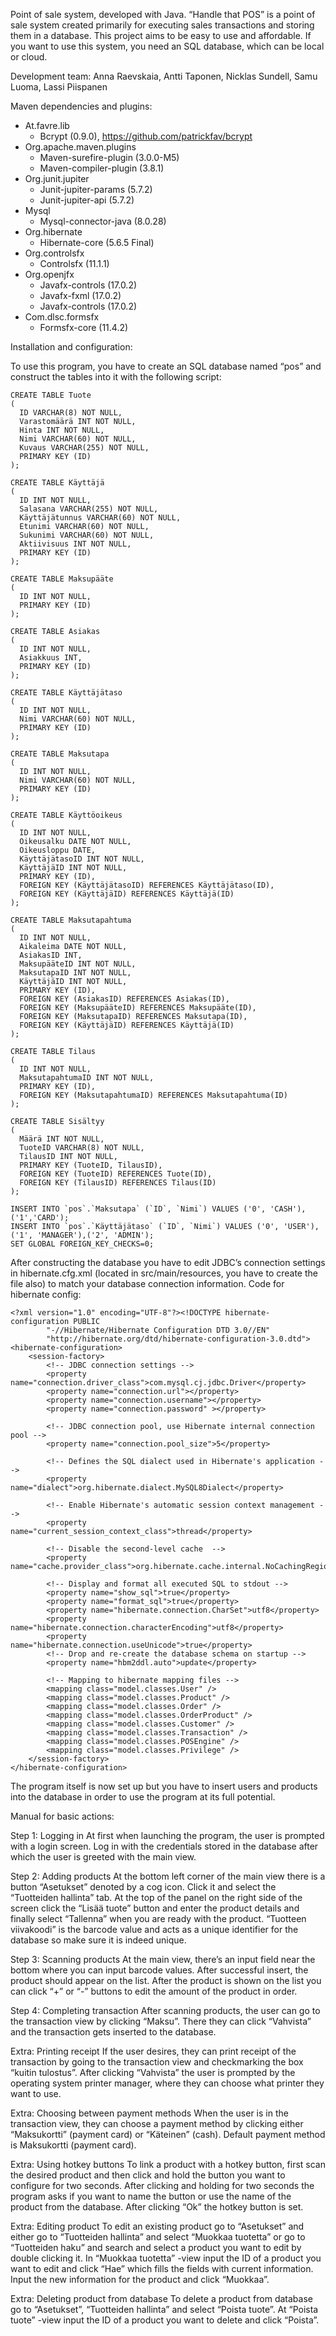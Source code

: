 Point of sale system, developed with Java.
“Handle that POS” is a point of sale system created primarily for executing sales transactions and storing them in a database. This project aims to be easy to use and affordable. If you want to use this system, you need an SQL database, which can be local or cloud.

Development team: Anna Raevskaia, Antti Taponen, Nicklas Sundell, Samu Luoma, Lassi Piispanen

Maven dependencies and plugins:
- At.favre.lib
    - Bcrypt (0.9.0), https://github.com/patrickfav/bcrypt
- Org.apache.maven.plugins
    - Maven-surefire-plugin (3.0.0-M5)
    - Maven-compiler-plugin (3.8.1)
- Org.junit.jupiter
    - Junit-jupiter-params (5.7.2)
    - Junit-jupiter-api (5.7.2)
- Mysql
    - Mysql-connector-java (8.0.28)
- Org.hibernate
    - Hibernate-core (5.6.5 Final)
- Org.controlsfx
    - Controlsfx (11.1.1)
- Org.openjfx
    - Javafx-controls (17.0.2)
    - Javafx-fxml (17.0.2)
    - Javafx-controls (17.0.2)
- Com.dlsc.formsfx
    - Formsfx-core (11.4.2)
    
Installation and configuration:

To use this program, you have to create an SQL database named “pos” and construct the tables into it with the following script:

```
CREATE TABLE Tuote
(
  ID VARCHAR(8) NOT NULL,
  Varastomäärä INT NOT NULL,
  Hinta INT NOT NULL,
  Nimi VARCHAR(60) NOT NULL,
  Kuvaus VARCHAR(255) NOT NULL,
  PRIMARY KEY (ID)
);

CREATE TABLE Käyttäjä
(
  ID INT NOT NULL,
  Salasana VARCHAR(255) NOT NULL,
  Käyttäjätunnus VARCHAR(60) NOT NULL,
  Etunimi VARCHAR(60) NOT NULL,
  Sukunimi VARCHAR(60) NOT NULL,
  Aktiivisuus INT NOT NULL,
  PRIMARY KEY (ID)
);

CREATE TABLE Maksupääte
(
  ID INT NOT NULL,
  PRIMARY KEY (ID)
);

CREATE TABLE Asiakas
(
  ID INT NOT NULL,
  Asiakkuus INT,
  PRIMARY KEY (ID)
);

CREATE TABLE Käyttäjätaso
(
  ID INT NOT NULL,
  Nimi VARCHAR(60) NOT NULL,
  PRIMARY KEY (ID)
);

CREATE TABLE Maksutapa
(
  ID INT NOT NULL,
  Nimi VARCHAR(60) NOT NULL,
  PRIMARY KEY (ID)
);

CREATE TABLE Käyttöoikeus
(
  ID INT NOT NULL,
  Oikeusalku DATE NOT NULL,
  Oikeusloppu DATE,
  KäyttäjätasoID INT NOT NULL,
  KäyttäjäID INT NOT NULL,
  PRIMARY KEY (ID),
  FOREIGN KEY (KäyttäjätasoID) REFERENCES Käyttäjätaso(ID),
  FOREIGN KEY (KäyttäjäID) REFERENCES Käyttäjä(ID)
);

CREATE TABLE Maksutapahtuma
(
  ID INT NOT NULL,
  Aikaleima DATE NOT NULL,
  AsiakasID INT,
  MaksupääteID INT NOT NULL,
  MaksutapaID INT NOT NULL,
  KäyttäjäID INT NOT NULL,
  PRIMARY KEY (ID),
  FOREIGN KEY (AsiakasID) REFERENCES Asiakas(ID),
  FOREIGN KEY (MaksupääteID) REFERENCES Maksupääte(ID),
  FOREIGN KEY (MaksutapaID) REFERENCES Maksutapa(ID),
  FOREIGN KEY (KäyttäjäID) REFERENCES Käyttäjä(ID)
);

CREATE TABLE Tilaus
(
  ID INT NOT NULL,
  MaksutapahtumaID INT NOT NULL,
  PRIMARY KEY (ID),
  FOREIGN KEY (MaksutapahtumaID) REFERENCES Maksutapahtuma(ID)
);

CREATE TABLE Sisältyy
(
  Määrä INT NOT NULL,
  TuoteID VARCHAR(8) NOT NULL,
  TilausID INT NOT NULL,
  PRIMARY KEY (TuoteID, TilausID),
  FOREIGN KEY (TuoteID) REFERENCES Tuote(ID),
  FOREIGN KEY (TilausID) REFERENCES Tilaus(ID)
);

INSERT INTO `pos`.`Maksutapa` (`ID`, `Nimi`) VALUES ('0', 'CASH'),('1','CARD');
INSERT INTO `pos`.`Käyttäjätaso` (`ID`, `Nimi`) VALUES ('0', 'USER'),('1', 'MANAGER'),('2', 'ADMIN');
SET GLOBAL FOREIGN_KEY_CHECKS=0;
```

After constructing the database you have to edit JDBC’s connection settings in hibernate.cfg.xml (located in src/main/resources, you have to create the file also) to match your database connection information.
Code for hibernate config:

```
<?xml version="1.0" encoding="UTF-8"?><!DOCTYPE hibernate-configuration PUBLIC
        "-//Hibernate/Hibernate Configuration DTD 3.0//EN"
        "http://hibernate.org/dtd/hibernate-configuration-3.0.dtd">
<hibernate-configuration>
    <session-factory>
        <!-- JDBC connection settings -->
        <property name="connection.driver_class">com.mysql.cj.jdbc.Driver</property>
        <property name="connection.url"></property>
        <property name="connection.username"></property>
        <property name="connection.password" ></property>

        <!-- JDBC connection pool, use Hibernate internal connection pool -->
        <property name="connection.pool_size">5</property>

        <!-- Defines the SQL dialect used in Hibernate's application -->
        <property name="dialect">org.hibernate.dialect.MySQL8Dialect</property>

        <!-- Enable Hibernate's automatic session context management -->
        <property name="current_session_context_class">thread</property>

        <!-- Disable the second-level cache  -->
        <property name="cache.provider_class">org.hibernate.cache.internal.NoCachingRegionFactory</property>

        <!-- Display and format all executed SQL to stdout -->
        <property name="show_sql">true</property>
        <property name="format_sql">true</property>
        <property name="hibernate.connection.CharSet">utf8</property>
        <property name="hibernate.connection.characterEncoding">utf8</property>
        <property name="hibernate.connection.useUnicode">true</property>
        <!-- Drop and re-create the database schema on startup -->
        <property name="hbm2ddl.auto">update</property>

        <!-- Mapping to hibernate mapping files -->
        <mapping class="model.classes.User" />
        <mapping class="model.classes.Product" />
        <mapping class="model.classes.Order" />
        <mapping class="model.classes.OrderProduct" />
        <mapping class="model.classes.Customer" />
        <mapping class="model.classes.Transaction" />
        <mapping class="model.classes.POSEngine" />
        <mapping class="model.classes.Privilege" />
    </session-factory>
</hibernate-configuration>

```

The program itself is now set up but you have to insert users and products into the database in order to use the program at its full potential.


Manual for basic actions:

Step 1: Logging in
At first when launching the program, the user is prompted with a login screen. Log in with the credentials stored in the database after which the user is greeted with the main view.

Step 2: Adding products
At the bottom left corner of the main view there is a button “Asetukset” denoted by a cog icon. Click it and select the “Tuotteiden hallinta” tab. At the top of the panel on the right side of the screen click the “Lisää tuote” button and enter the product details and finally select “Tallenna” when you are ready with the product. “Tuotteen viivakoodi” is the barcode value and acts as a unique identifier for the database so make sure it is indeed unique.

Step 3: Scanning products
At the main view, there’s an input field near the bottom where you can input barcode values. After successful insert, the product should appear on the list. After the product is shown on the list you can click “+” or “-” buttons to edit the amount of the product in order.

Step 4: Completing transaction
After scanning products, the user can go to the transaction view by clicking “Maksu”. There they can click “Vahvista” and the transaction gets inserted to the database.

Extra: Printing receipt
If the user desires, they can print receipt of the transaction by going to the transaction view and checkmarking the box “kuitin tulostus”. After clicking “Vahvista” the user is prompted by the operating system printer manager, where they can choose what printer they want to use.

Extra: Choosing between payment methods
When the user is in the transaction view, they can choose a payment method by clicking either “Maksukortti” (payment card) or “Käteinen” (cash). Default payment method is Maksukortti (payment card).

Extra: Using hotkey buttons
To link a product with a hotkey button, first scan the desired product and then click and hold the button you want to configure for two seconds. After clicking and holding for two seconds the program asks if you want to name the button or use the name of the product from the database. After clicking “Ok” the hotkey button is set.

Extra: Editing product
To edit an existing product go to “Asetukset” and either go to “Tuotteiden hallinta” and select “Muokkaa tuotetta” or go to “Tuotteiden haku” and search and select a product you want to edit by double clicking it. In “Muokkaa tuotetta” -view input the ID of a product you want to edit and click “Hae” which fills the fields with current information. Input the new information for the product and click “Muokkaa”.

Extra: Deleting product from database
To delete a product from database go to “Asetukset”,  “Tuotteiden hallinta” and select “Poista tuote”. At “Poista tuote” -view input the ID of a product you want to delete and click “Poista”.
